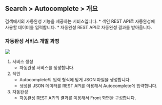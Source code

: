 ## Search > Autocomplete > 개요

검색에서의 자동완성 기능을 제공하는 서비스입니다.
    * 색인 REST API로 자동완성에 사용할 데이터를 입력합니다.
    * 자동완성 REST API로 자동완성 결과를 받아옵니다.

### 자동완성 서비스 개발 과정
![](http://static.toastoven.net/prod_autocomplete/block_diagrm-20200113.png)
1. 서비스 생성
    * 자동완성 서비스를 생성합니다.
2. 색인
    * Autocomplete의 입력 형식에 맞게 JSON 파일을 생성합니다.
    * 생성된 JSON 데이터를 REST API를 이용해서 Autocomplete에 입력합니다.
3. 자동완성
    * 자동완성 REST API의 결과를 이용해서 Front 화면을 구성합니다.
